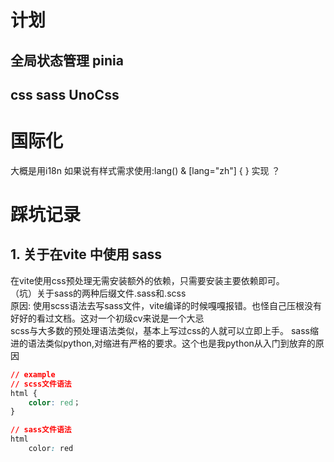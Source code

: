 # 计划
## 全局状态管理 pinia
## css sass UnoCss

# 国际化
大概是用i18n 如果说有样式需求使用:lang() &  [lang="zh"] { }  实现 ？
# 踩坑记录
## 1. 关于在vite 中使用 sass
在vite使用css预处理无需安装额外的依赖，只需要安装主要依赖即可。
<br/>
（坑）关于sass的两种后缀文件.sass和.scss 
<br/>
原因: 使用scss语法去写sass文件，vite编译的时候嘎嘎报错。也怪自己压根没有好好的看过文档。这对一个初级cv来说是一个大忌
<br/>
scss与大多数的预处理语法类似，基本上写过css的人就可以立即上手。
sass缩进的语法类似python,对缩进有严格的要求。这个也是我python从入门到放弃的原因
<br/>
```css
// example
// scss文件语法
html {
    color: red；
}

// sass文件语法
html 
    color: red
```


